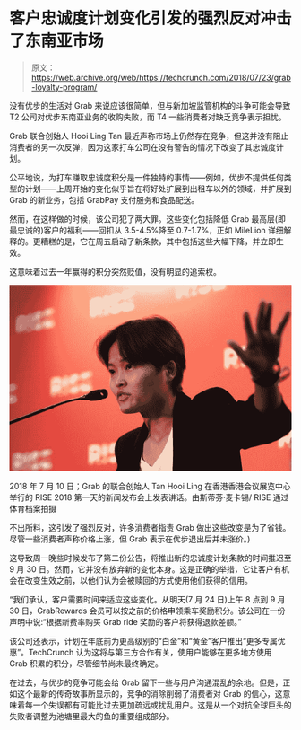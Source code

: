 # 客户忠诚度计划变化引发的强烈反对冲击了东南亚市场 

> 原文：<https://web.archive.org/web/https://techcrunch.com/2018/07/23/grab-loyalty-program/>

没有优步的生活对 Grab 来说应该很简单，但与新加坡监管机构的斗争可能会导致 T2 公司对优步东南亚业务的收购失败，而 T4 一些消费者对缺乏竞争表示担忧。

Grab 联合创始人 Hooi Ling Tan 最近声称市场上仍然存在竞争，但这并没有阻止消费者的另一次反弹，因为这家打车公司在没有警告的情况下改变了其忠诚度计划。

公平地说，为打车赚取忠诚度积分是一件独特的事情——例如，优步不提供任何类型的计划——上周开始的变化似乎旨在将好处扩展到出租车以外的领域，并扩展到 Grab 的新业务，包括 GrabPay 支付服务和食品配送。

然而，在这样做的时候，该公司犯了两大罪。这些变化包括降低 Grab 最高层(即最忠诚的)客户的福利——回扣从 3.5-4.5%降至 0.7-1.7%，正如 MileLion 详细解释的。更糟糕的是，它在周五启动了新条款，其中包括这些大幅下降，并立即生效。

这意味着过去一年赢得的积分突然贬值，没有明显的追索权。

![](img/da76ce4f79c26757f2a7882e51381590.png)

2018 年 7 月 10 日；Grab 的联合创始人 Tan Hooi Ling 在香港香港会议展览中心举行的 RISE 2018 第一天的新闻发布会上发表讲话。由斯蒂芬·麦卡锡/ RISE 通过体育档案拍摄

不出所料，这引发了强烈反对，许多消费者指责 Grab 做出这些改变是为了省钱。尽管一些消费者声称价格上涨，但 Grab 表示在优步退出后并未涨价。)

这导致周一晚些时候发布了第二份公告，将推出新的忠诚度计划条款的时间推迟至 9 月 30 日。然而，它并没有放弃新的变化本身。这是正确的举措，它让客户有机会在改变生效之前，以他们认为会被赎回的方式使用他们获得的信用。

“我们承认，客户需要时间来适应这些变化。从明天(7 月 24 日)上午 8 点到 9 月 30 日，GrabRewards 会员可以按之前的价格申领乘车奖励积分。该公司在一份声明中说:“根据新费率购买 Grab ride 奖励的客户将获得退款差额。”

该公司还表示，计划在年底前为更高级别的“白金”和“黄金”客户推出“更多专属优惠”。TechCrunch 认为这将与第三方合作有关，使用户能够在更多地方使用 Grab 积累的积分，尽管细节尚未最终确定。

在过去，与优步的竞争可能会给 Grab 留下一些与用户沟通混乱的余地。但是，正如这个最新的传奇故事所显示的，竞争的消除削弱了消费者对 Grab 的信心，这意味着每一个失误都有可能比过去更加疏远或扰乱用户。这是从一个对抗全球巨头的失败者调整为池塘里最大的鱼的重要组成部分。